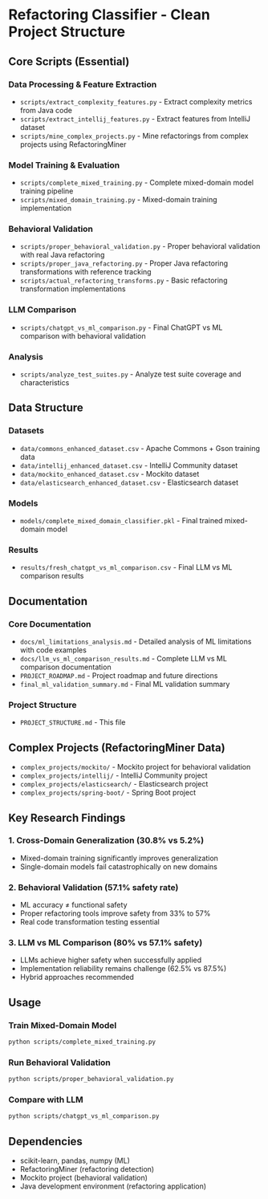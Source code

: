 # Refactoring Classifier - Clean Project Structure

## Core Scripts (Essential)

### Data Processing & Feature Extraction
- `scripts/extract_complexity_features.py` - Extract complexity metrics from Java code
- `scripts/extract_intellij_features.py` - Extract features from IntelliJ dataset
- `scripts/mine_complex_projects.py` - Mine refactorings from complex projects using RefactoringMiner

### Model Training & Evaluation
- `scripts/complete_mixed_training.py` - Complete mixed-domain model training pipeline
- `scripts/mixed_domain_training.py` - Mixed-domain training implementation

### Behavioral Validation
- `scripts/proper_behavioral_validation.py` - Proper behavioral validation with real Java refactoring
- `scripts/proper_java_refactoring.py` - Proper Java refactoring transformations with reference tracking
- `scripts/actual_refactoring_transforms.py` - Basic refactoring transformation implementations

### LLM Comparison
- `scripts/chatgpt_vs_ml_comparison.py` - Final ChatGPT vs ML comparison with behavioral validation

### Analysis
- `scripts/analyze_test_suites.py` - Analyze test suite coverage and characteristics

## Data Structure

### Datasets
- `data/commons_enhanced_dataset.csv` - Apache Commons + Gson training data
- `data/intellij_enhanced_dataset.csv` - IntelliJ Community dataset
- `data/mockito_enhanced_dataset.csv` - Mockito dataset
- `data/elasticsearch_enhanced_dataset.csv` - Elasticsearch dataset

### Models
- `models/complete_mixed_domain_classifier.pkl` - Final trained mixed-domain model

### Results
- `results/fresh_chatgpt_vs_ml_comparison.csv` - Final LLM vs ML comparison results

## Documentation

### Core Documentation
- `docs/ml_limitations_analysis.md` - Detailed analysis of ML limitations with code examples
- `docs/llm_vs_ml_comparison_results.md` - Complete LLM vs ML comparison documentation
- `PROJECT_ROADMAP.md` - Project roadmap and future directions
- `final_ml_validation_summary.md` - Final ML validation summary

### Project Structure
- `PROJECT_STRUCTURE.md` - This file

## Complex Projects (RefactoringMiner Data)
- `complex_projects/mockito/` - Mockito project for behavioral validation
- `complex_projects/intellij/` - IntelliJ Community project
- `complex_projects/elasticsearch/` - Elasticsearch project
- `complex_projects/spring-boot/` - Spring Boot project

## Key Research Findings

### 1. Cross-Domain Generalization (30.8% vs 5.2%)
- Mixed-domain training significantly improves generalization
- Single-domain models fail catastrophically on new domains

### 2. Behavioral Validation (57.1% safety rate)
- ML accuracy ≠ functional safety
- Proper refactoring tools improve safety from 33% to 57%
- Real code transformation testing essential

### 3. LLM vs ML Comparison (80% vs 57.1% safety)
- LLMs achieve higher safety when successfully applied
- Implementation reliability remains challenge (62.5% vs 87.5%)
- Hybrid approaches recommended

## Usage

### Train Mixed-Domain Model
```bash
python scripts/complete_mixed_training.py
```

### Run Behavioral Validation
```bash
python scripts/proper_behavioral_validation.py
```

### Compare with LLM
```bash
python scripts/chatgpt_vs_ml_comparison.py
```

## Dependencies
- scikit-learn, pandas, numpy (ML)
- RefactoringMiner (refactoring detection)
- Mockito project (behavioral validation)
- Java development environment (refactoring application)

